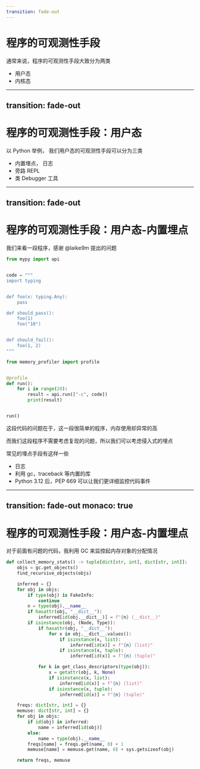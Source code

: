 ```yaml
---
transition: fade-out
---
```


# 程序的可观测性手段

通常来说，程序的可观测性手段大致分为两类

<v-clicks>

- 用户态
- 内核态

</v-clicks>

---
transition: fade-out
---

# 程序的可观测性手段：用户态

以 Python 举例， 我们用户态的可观测性手段可以分为三类

<v-clicks>

- 内置埋点， 日志
- 旁路 REPL 
- 类 Debugger 工具

</v-clicks>

---
transition: fade-out
---

# 程序的可观测性手段：用户态-内置埋点

我们来看一段程序，感谢 @laike9m 提出的问题

<div class="grid grid-cols-2 gap-10 pt-4 -mb-6">

<div height=600>

<v-clicks>

```python {data-line-numbers=1}
from mypy import api


code = """
import typing


def foo(x: typing.Any):
    pass

def should_pass():
    foo(1)
    foo("10")


def should_fail():
    foo(1, 2)
"""

from memory_profiler import profile


@profile
def run():
    for i in range(20):
        result = api.run(["-c", code])
        print(result)


run()
```

</v-clicks>
</div>

<v-click>

<div>

这段代码的问题在于，这一段很简单的程序，内存使用却异常的高

而我们这段程序不需要考虑复现的问题，所以我们可以考虑侵入式的埋点

常见的埋点手段有这样一些

- 日志
- 利用 gc，traceback 等内置的库
- Python 3.12 后，PEP 669 可以让我们更详细监控代码事件

</div>
</v-click>

</div>

---
transition: fade-out
monaco: true
---

# 程序的可观测性手段：用户态-内置埋点

对于前面有问题的代码，我利用 GC 来监控起内存对象的分配情况

```python {monaco}
def collect_memory_stats() -> tuple[dict[str, int], dict[str, int]]:
    objs = gc.get_objects()
    find_recursive_objects(objs)

    inferred = {}
    for obj in objs:
        if type(obj) is FakeInfo:
            continue
        n = type(obj).__name__
        if hasattr(obj, "__dict__"):
            inferred[id(obj.__dict__)] = f"{n} (__dict__)"
        if isinstance(obj, (Node, Type)):
            if hasattr(obj, "__dict__"):
                for x in obj.__dict__.values():
                    if isinstance(x, list):
                        inferred[id(x)] = f"{n} (list)"
                    if isinstance(x, tuple):
                        inferred[id(x)] = f"{n} (tuple)"

            for k in get_class_descriptors(type(obj)):
                x = getattr(obj, k, None)
                if isinstance(x, list):
                    inferred[id(x)] = f"{n} (list)"
                if isinstance(x, tuple):
                    inferred[id(x)] = f"{n} (tuple)"

    freqs: dict[str, int] = {}
    memuse: dict[str, int] = {}
    for obj in objs:
        if id(obj) in inferred:
            name = inferred[id(obj)]
        else:
            name = type(obj).__name__
        freqs[name] = freqs.get(name, 0) + 1
        memuse[name] = memuse.get(name, 0) + sys.getsizeof(obj)

    return freqs, memuse
```